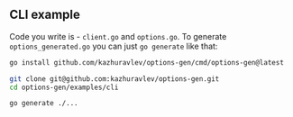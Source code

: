 ## CLI example

Code you write is - `client.go` and `options.go`. To
generate `options_generated.go` you can just `go generate` like that:

```bash
go install github.com/kazhuravlev/options-gen/cmd/options-gen@latest

git clone git@github.com:kazhuravlev/options-gen.git
cd options-gen/examples/cli

go generate ./...
```
